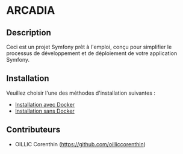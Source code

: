 # ARCADIA

## Description
Ceci est un projet Symfony prêt à l'emploi, conçu pour simplifier le processus de développement et de déploiement de votre application Symfony.

## Installation

Veuillez choisir l'une des méthodes d'installation suivantes :
- [Installation avec Docker](Install_Docker.md)
- [Installation sans Docker](Install_WithoutDocker.md)

## Contributeurs
- OILLIC Corenthin (https://github.com/oilliccorenthin)
